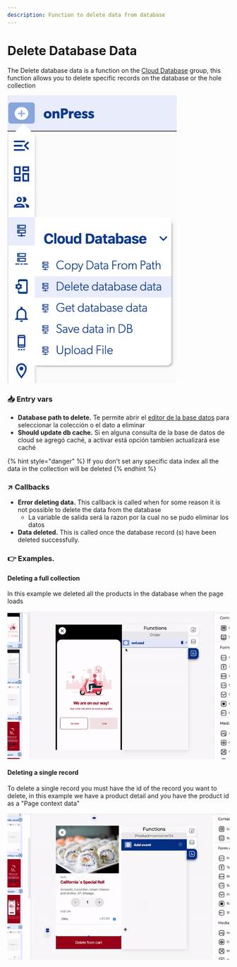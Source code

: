```yaml
---
description: Function to delete data from database
---
```


# Delete Database Data

The Delete database data is a function on the [Cloud Database](./) group, this function allows you to delete specific records on the database or the hole collection

![](../../../.gitbook/assets/captura-de-pantalla-2020-02-03-a-la-s-16.03.27.png)

### 📥 Entry vars

* **Database path to delete.** Te permite abrir el [editor de la base datos](../database-editor/) para seleccionar la colección o el dato a eliminar
* **Should update db cache.** Si en alguna consulta de la base de datos de cloud se agregó caché, a activar está opción tambien actualizará ese caché

{% hint style="danger" %}
If you don't set any specific data index all the data in the collection will be deleted
{% endhint %}

### ↗ Callbacks

* **Error deleting data.** This callback is called when for some reason it is not possible to delete the data from the database
  * La variable de salida será la razon por la cual no se pudo eliminar los datos
* **Data deleted.** This is called once the database record \(s\) have been deleted successfully.

### 👉 Examples.

#### Deleting a full collection

In this example we deleted all the products in the database when the page loads

![](../../../.gitbook/assets/example-delete-database-data.gif)

#### Deleting a single record

To delete a single record you must have the id of the record you want to delete, in this example we have a product detail and you have the product id as a "Page context data"

![](../../../.gitbook/assets/delete-single-record.gif)


